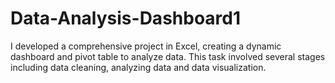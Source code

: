 # Data-Analysis-Dashboard1
I developed a comprehensive project in Excel, creating a dynamic dashboard and pivot table to analyze data. This task involved several stages including data cleaning, analyzing data and data visualization.
